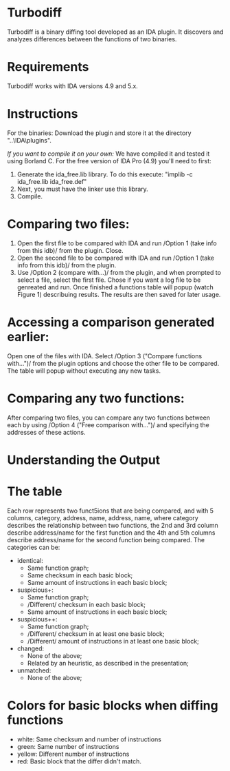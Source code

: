 # Turbodiff

Turbodiff is a binary diffing tool developed as an IDA plugin. It discovers and analyzes differences between the functions of two binaries.

# Requirements
Turbodiff works with IDA versions 4.9 and 5.x.

# Instructions
For the binaries:
Download the plugin and store it at the directory "..\IDA\plugins".

*If you want to compile it on your own:* We have compiled it and tested it using Borland C. For the free version of IDA Pro (4.9) you'll need to first:
1. Generate the ida_free.lib library. To do this execute:
"implib -c ida_free.lib ida_free.def"
2. Next, you must have the linker use this library.
3. Compile.

# Comparing two files:
1. Open the first file to be compared with IDA and run /Option 1 (take info from this idb)/ from the plugin. Close.
2. Open the second file to be compared with IDA and run /Option 1 (take info from this idb)/ from the plugin.
3. Use /Option 2 (compare with...)/ from the plugin, and when prompted to select a file, select the first file. Chose if you want a log file to be genreated and run. Once finished a functions table will popup (watch Figure 1) describuing results. The results are then saved for later usage.
# Accessing a comparison generated earlier:
Open one of the files with IDA. Select /Option 3 ("Compare functions with...")/ from the plugin options and choose the other file to be compared. The table will popup without executing any new tasks.
# Comparing any two functions:
After comparing two files, you can compare any two functions between each by using /Option 4 ("Free comparison with...")/ and specifying the addresses of these actions.
# Understanding the Output
# The table
Each row represents two funct5ions that are being compared, and with 5 columns, category, address, name, address, name, where category describes the relationship between two functions, the 2nd and 3rd column describe address/name for the first function and the 4th and 5th columns describe address/name for the second function being compared. 
The categories can be:

* identical:
  * Same function graph;
  * Same checksum in each basic block;
  * Same amount of instructions in each basic block;
* suspicious+:
  * Same function graph;
  * /Different/ checksum in each basic block;
  * Same amount of instructions in each basic block;
* suspicious++:
  * Same function graph;
  * /Different/ checksum in at least one basic block;
  * /Different/ amount of instructions in at least one basic block;
* changed:
  * None of the above;
  * Related by an heuristic, as described in the presentation;
* unmatched:
  * None of the above;
# Colors for basic blocks when diffing functions
* white: Same checksum and number of instructions
* green: Same number of instructions
* yellow: Different number of instructions
* red: Basic block that the differ didn't match.
 
